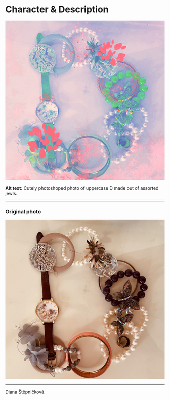 # Character & Description

![Cutely photoshoped photo of uppercase D made out of assorted jewls.](img/letter-d.jpg)

**Alt text:** Cutely photoshoped photo of uppercase D made out of assorted jewls.

- - -

### Original photo

![Photo of uppercase D made out of assorted jewls.](img/original.jpg)

- - -

Diana Štěpničková. 
